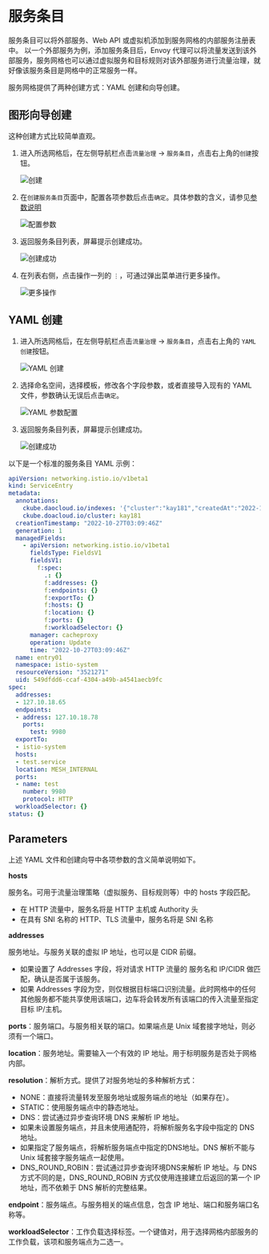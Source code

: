 # 服务条目

服务条目可以将外部服务、Web API 或虚拟机添加到服务网格的内部服务注册表中。
以一个外部服务为例，添加服务条目后，Envoy 代理可以将流量发送到该外部服务，服务网格也可以通过虚拟服务和目标规则对该外部服务进行流量治理，就好像该服务条目是网格中的正常服务一样。

服务网格提供了两种创建方式：YAML 创建和向导创建。

## 图形向导创建

这种创建方式比较简单直观。

1. 进入所选网格后，在左侧导航栏点击`流量治理` -> `服务条目`，点击右上角的`创建`按钮。

    ![创建](../../images/entry01.png)

2. 在`创建服务条目`页面中，配置各项参数后点击`确定`。具体参数的含义，请参见[参数说明](#parameters)

    ![配置参数](../../images/entry02.png)

3. 返回服务条目列表，屏幕提示创建成功。

    ![创建成功](../../images/entry03.png)

5. 在列表右侧，点击操作一列的 `⋮`，可通过弹出菜单进行更多操作。

    ![更多操作](../../images/entry04.png)

## YAML 创建

1. 进入所选网格后，在左侧导航栏点击`流量治理` -> `服务条目`，点击右上角的 `YAML 创建`按钮。

    ![YAML 创建](../../images/entry05.png)

2. 选择命名空间，选择模板，修改各个字段参数，或者直接导入现有的 YAML 文件，参数确认无误后点击`确定`。

    ![YAML 参数配置](../../images/entry06.png)

3. 返回服务条目列表，屏幕提示创建成功。

    ![创建成功](../../images/entry07.png)

以下是一个标准的服务条目 YAML 示例：

```yaml
apiVersion: networking.istio.io/v1beta1
kind: ServiceEntry
metadata:
  annotations:
    ckube.daocloud.io/indexes: '{"cluster":"kay181","createdAt":"2022-10-27T03:09:46Z","hosts":"[\"test.service\"]","is_deleted":"false","labels":"","location":"MESH_INTERNAL","name":"entry01","namespace":"istio-system"}'
    ckube.doacloud.io/cluster: kay181
  creationTimestamp: "2022-10-27T03:09:46Z"
  generation: 1
  managedFields:
    - apiVersion: networking.istio.io/v1beta1
      fieldsType: FieldsV1
      fieldsV1:
        f:spec:
          .: {}
          f:addresses: {}
          f:endpoints: {}
          f:exportTo: {}
          f:hosts: {}
          f:location: {}
          f:ports: {}
          f:workloadSelector: {}
      manager: cacheproxy
      operation: Update
      time: "2022-10-27T03:09:46Z"
  name: entry01
  namespace: istio-system
  resourceVersion: "3521271"
  uid: 549dfdd6-ccaf-4304-a49b-a4541aecb9fc
spec:
  addresses:
  - 127.10.18.65
  endpoints:
  - address: 127.10.18.78
    ports:
      test: 9980
  exportTo:
  - istio-system
  hosts:
  - test.service
  location: MESH_INTERNAL
  ports:
  - name: test
    number: 9980
    protocol: HTTP
  workloadSelector: {}
status: {}
```

## Parameters

上述 YAML 文件和创建向导中各项参数的含义简单说明如下。

**hosts**

服务名。可用于流量治理策略（虚拟服务、目标规则等）中的 hosts 字段匹配。

- 在 HTTP 流量中，服务名将是 HTTP 主机或 Authority 头
- 在具有 SNI 名称的 HTTP、TLS 流量中，服务名将是 SNI 名称

**addresses**

服务地址。与服务关联的虚拟 IP 地址，也可以是 CIDR 前缀。

- 如果设置了 Addresses 字段，将对请求 HTTP 流量的 服务名和 IP/CIDR 做匹配，确认是否属于该服务。
- 如果 Addresses 字段为空，则仅根据目标端口识别流量。此时网格中的任何其他服务都不能共享使用该端口，边车将会转发所有该端口的传入流量至指定目标 IP/主机。

**ports**：服务端口。与服务相关联的端口。如果端点是 Unix 域套接字地址，则必须有一个端口。

**location**：服务地址。需要输入一个有效的 IP 地址。用于标明服务是否处于网格内部。

**resolution**：解析方式。提供了对服务地址的多种解析方式：

- NONE：直接将流量转发至服务地址或服务端点的地址（如果存在）。
- STATIC：使用服务端点中的静态地址。
- DNS：尝试通过异步查询环境 DNS 来解析 IP 地址。
- 如果未设置服务端点，并且未使用通配符，将解析服务名字段中指定的 DNS 地址。
- 如果指定了服务端点，将解析服务端点中指定的DNS地址。DNS 解析不能与 Unix 域套接字服务端点一起使用。
- DNS_ROUND_ROBIN：尝试通过异步查询环境DNS来解析 IP 地址。与 DNS 方式不同的是，DNS_ROUND_ROBIN 方式仅使用连接建立后返回的第一个 IP 地址，而不依赖于 DNS 解析的完整结果。

**endpoint**：服务端点。与服务相关的端点信息，包含 IP 地址、端口和服务端口名称等。

**workloadSelector**：工作负载选择标签。一个键值对，用于选择网格内部服务的工作负载，该项和服务端点为二选一。

<!-- 创建后如何使用这些服务条目？ -->
